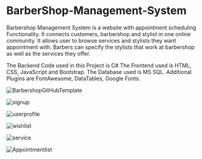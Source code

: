 # BarberShop-Management-System
Barbershop Management System is a website with appointment scheduling Functionality. 
It connects customers, barbershop and stylist in one online community. 
It allows user to browse services and stylists they want appointment with. 
Barbers can specify the stylists that work at barbershop as well as the services they offer.

The Backend Code used in this Project is C#
The Frontend used is HTML, CSS, JavaScript and Bootstrap.
The Database used is MS SQL.
Additional Plugins are FontAwesome, DataTables, Google Fonts.

![BarbershopGitHubTemplate](https://user-images.githubusercontent.com/85182279/163682130-c351268e-e190-4cb5-b0dc-0369624a65fb.png)

![signup](https://user-images.githubusercontent.com/85182279/163682532-db3fde4d-39b2-4445-a8d6-f287a8f42857.png)

![userprofile](https://user-images.githubusercontent.com/85182279/163682540-7a1d524f-27e3-429e-8455-5dcbc3b992f0.png)

![wishlist](https://user-images.githubusercontent.com/85182279/163682544-74fe9634-481d-48cf-883d-8926eb99e802.png)

![service](https://user-images.githubusercontent.com/85182279/163682547-65dffd0a-dc3f-4923-b200-efd1edd9311d.png)

![Appointmentlist](https://user-images.githubusercontent.com/85182279/163682506-043d3f92-672f-4ff0-b364-9a5ce04aa963.png)
